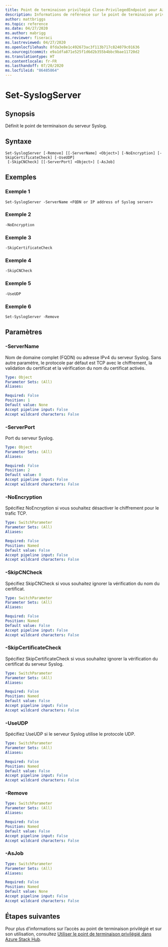 ```yaml
---
title: Point de terminaison privilégié Close-PrivilegedEndpoint pour Azure Stack Hub
description: Informations de référence sur le point de terminaison privilégié Azure Stack PowerShell - Close-PrivilegedEndpoint
author: mattbriggs
ms.topic: reference
ms.date: 04/27/2020
ms.author: mabrigg
ms.reviewer: fiseraci
ms.lastreviewed: 04/27/2020
ms.openlocfilehash: 8fda3e8e1c492673ac3f113b717c824079c01636
ms.sourcegitcommit: e9a1dfa871e525f1d6d2b355b4bbc9bae11720d2
ms.translationtype: HT
ms.contentlocale: fr-FR
ms.lasthandoff: 07/20/2020
ms.locfileid: "86485864"
---
```

# <a name="set-syslogserver"></a>Set-SyslogServer

## <a name="synopsis"></a>Synopsis
Définit le point de terminaison du serveur Syslog.

## <a name="syntax"></a>Syntaxe

```
Set-SyslogServer [-Remove] [[-ServerName] <Object>] [-NoEncryption] [-SkipCertificateCheck] [-UseUDP]
 [-SkipCNCheck] [[-ServerPort] <Object>] [-AsJob]
```


## <a name="examples"></a>Exemples

### <a name="example-1"></a>Exemple 1

```
Set-SyslogServer -ServerName <FQDN or IP address of Syslog server>
```

### <a name="example-2"></a>Exemple 2
```
-NoEncryption
```

### <a name="example-3"></a>Exemple 3
```
-SkipCertificateCheck
```

### <a name="example-4"></a>Exemple 4
```
-SkipCNCheck
```

### <a name="example-5"></a>Exemple 5
```
-UseUDP
```

### <a name="example-6"></a>Exemple 6
```
Set-SyslogServer -Remove
```

## <a name="parameters"></a>Paramètres

### <a name="-servername"></a>-ServerName
Nom de domaine complet (FQDN) ou adresse IPv4 du serveur Syslog.
Sans autre paramètre, le protocole par défaut est TCP avec le chiffrement, la validation du certificat et la vérification du nom du certificat activés.

```yaml
Type: Object
Parameter Sets: (All)
Aliases:

Required: False
Position: 1
Default value: None
Accept pipeline input: False
Accept wildcard characters: False
```

### <a name="-serverport"></a>-ServerPort
Port du serveur Syslog.

```yaml
Type: Object
Parameter Sets: (All)
Aliases:

Required: False
Position: 2
Default value: 0
Accept pipeline input: False
Accept wildcard characters: False
```

### <a name="-noencryption"></a>-NoEncryption
Spécifiez NoEncryption si vous souhaitez désactiver le chiffrement pour le trafic TCP.

```yaml
Type: SwitchParameter
Parameter Sets: (All)
Aliases:

Required: False
Position: Named
Default value: False
Accept pipeline input: False
Accept wildcard characters: False
```

### <a name="-skipcncheck"></a>-SkipCNCheck
Spécifiez SkipCNCheck si vous souhaitez ignorer la vérification du nom du certificat.

```yaml
Type: SwitchParameter
Parameter Sets: (All)
Aliases:

Required: False
Position: Named
Default value: False
Accept pipeline input: False
Accept wildcard characters: False
```

### <a name="-skipcertificatecheck"></a>-SkipCertificateCheck
Spécifiez SkipCertificateCheck si vous souhaitez ignorer la vérification du certificat du serveur Syslog.

```yaml
Type: SwitchParameter
Parameter Sets: (All)
Aliases:

Required: False
Position: Named
Default value: False
Accept pipeline input: False
Accept wildcard characters: False
```

### <a name="-useudp"></a>-UseUDP
Spécifiez UseUDP si le serveur Syslog utilise le protocole UDP.

```yaml
Type: SwitchParameter
Parameter Sets: (All)
Aliases:

Required: False
Position: Named
Default value: False
Accept pipeline input: False
Accept wildcard characters: False
```

### <a name="-remove"></a>-Remove
 

```yaml
Type: SwitchParameter
Parameter Sets: (All)
Aliases:

Required: False
Position: Named
Default value: False
Accept pipeline input: False
Accept wildcard characters: False
```

### <a name="-asjob"></a>-AsJob


```yaml
Type: SwitchParameter
Parameter Sets: (All)
Aliases:

Required: False
Position: Named
Default value: None
Accept pipeline input: False
Accept wildcard characters: False
```

## <a name="next-steps"></a>Étapes suivantes

Pour plus d’informations sur l’accès au point de terminaison privilégié et sur son utilisation, consultez [Utiliser le point de terminaison privilégié dans Azure Stack Hub](../../operator/azure-stack-privileged-endpoint.md).
